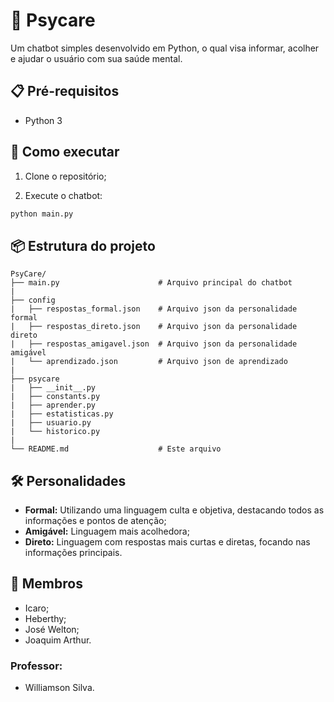 # 🧠 Psycare

Um chatbot simples desenvolvido em Python, o qual visa informar, acolher e ajudar o usuário com sua saúde mental.

## 📋 Pré-requisitos

- Python 3

## 🚀 Como executar

1. Clone o repositório;

2. Execute o chatbot:
```bash
python main.py
```

## 📦 Estrutura do projeto

```
PsyCare/
├── main.py                      # Arquivo principal do chatbot
|
├── config
|   ├── respostas_formal.json    # Arquivo json da personalidade formal
|   ├── respostas_direto.json    # Arquivo json da personalidade direto
|   ├── respostas_amigavel.json  # Arquivo json da personalidade amigável
|   └── aprendizado.json         # Arquivo json de aprendizado
|
├── psycare
|   ├── __init__.py
|   ├── constants.py
|   ├── aprender.py
|   ├── estatisticas.py
|   ├── usuario.py
|   └── historico.py
|
└── README.md                    # Este arquivo
```

## 🛠️ Personalidades

- **Formal:** Utilizando uma linguagem culta e objetiva, destacando todos as informações e pontos de atenção;
- **Amigável:** Linguagem mais acolhedora;
- **Direto:** Linguagem com respostas mais curtas e diretas, focando nas informações principais.

## 👤 Membros

- Icaro;
- Heberthy;
- José Welton;
- Joaquim Arthur.

### Professor:

- Williamson Silva.
